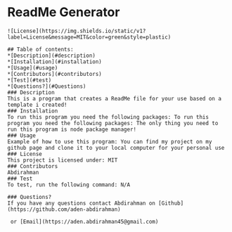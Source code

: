 # ReadMe Generator
    ![License](https://img.shields.io/static/v1?label=License&message=MIT&color=green&style=plastic)

    ## Table of contents:
    *[Description](#description)
    *[Installation](#installation)
    *[Usage](#usage)
    *[Contributors](#contributors)
    *[Test](#test)
    *[Questions?](#Questions)
    ### Description
    This is a program that creates a ReadMe file for your use based on a template i created!
    ### Installation
    To run this program you need the following packages: To run this program you need the following packages: The only thing you need to run this program is node package manager!
    ### Usage
    Example of how to use this program: You can find my project on my github page and clone it to your local computer for your personal use
    ### License
    This project is licensed under: MIT
    ### Contributors
    Abdirahman
    ### Test
    To test, run the following command: N/A

    ### Questions?
    If you have any questions contact Abdirahman on [Github](https://github.com/aden-abdirahman)

     or [Email](https://aden.abdirahman45@gmail.com)